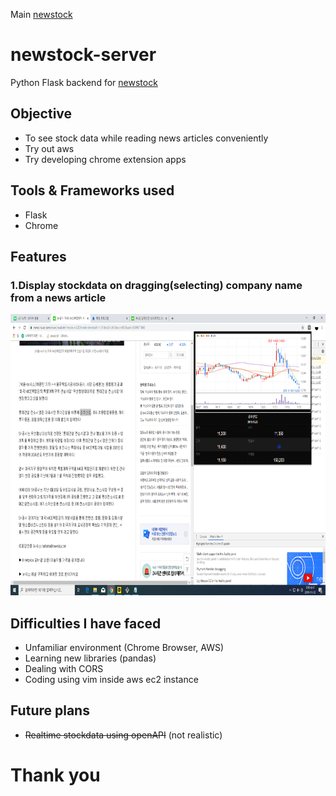 Main <a href='https://github.com/littlejkim/newstock'>newstock</a>

# newstock-server
Python Flask backend for <a href='https://github.com/littlejkim/newstock'>newstock</a>

## Objective
* To see stock data while reading news articles conveniently
* Try out aws
* Try developing chrome extension apps

## Tools & Frameworks used
* Flask
* Chrome

## Features
### 1.Display stockdata on dragging(selecting) company name from a news article
<img src='https://github.com/lpaqkosw/readmeImages/blob/master/newstock/newstock.png' height='450' width='800'></img>

## Difficulties I have faced
* Unfamiliar environment (Chrome Browser, AWS)
* Learning new libraries (pandas)
* Dealing with CORS
* Coding using vim inside aws ec2 instance

## Future plans
* <s>Realtime stockdata using openAPI</s> (not realistic)

# Thank you
